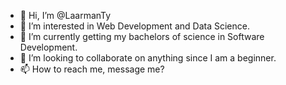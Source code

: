- 👋 Hi, I’m @LaarmanTy
- 👀 I’m interested in Web Development and Data Science.
- 🌱 I’m currently getting my bachelors of science in Software Development.
- 💞️ I’m looking to collaborate on anything since I am a beginner.
- 📫 How to reach me, message me?

<!---
LaarmanTy/LaarmanTy is a ✨ special ✨ repository because its `README.md` (this file) appears on your GitHub profile.
You can click the Preview link to take a look at your changes.
--->
